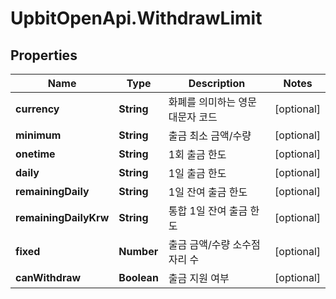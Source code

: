 # UpbitOpenApi.WithdrawLimit

## Properties
Name | Type | Description | Notes
------------ | ------------- | ------------- | -------------
**currency** | **String** | 화폐를 의미하는 영문 대문자 코드 | [optional] 
**minimum** | **String** | 출금 최소 금액/수량 | [optional] 
**onetime** | **String** | 1회 출금 한도 | [optional] 
**daily** | **String** | 1일 출금 한도 | [optional] 
**remainingDaily** | **String** | 1일 잔여 출금 한도 | [optional] 
**remainingDailyKrw** | **String** | 통합 1일 잔여 출금 한도 | [optional] 
**fixed** | **Number** | 출금 금액/수량 소수점 자리 수 | [optional] 
**canWithdraw** | **Boolean** | 출금 지원 여부 | [optional] 



